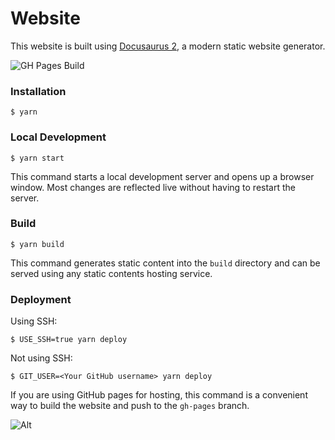 # Website

This website is built using [Docusaurus 2](https://docusaurus.io/), a modern static website generator.

![GH Pages Build](https://github.com/dipakparmar/docs-diary/workflows/GH%20Pages%20Build/badge.svg)

### Installation

```
$ yarn
```

### Local Development

```
$ yarn start
```

This command starts a local development server and opens up a browser window. Most changes are reflected live without having to restart the server.

### Build

```
$ yarn build
```

This command generates static content into the `build` directory and can be served using any static contents hosting service.

### Deployment

Using SSH:

```
$ USE_SSH=true yarn deploy
```

Not using SSH:

```
$ GIT_USER=<Your GitHub username> yarn deploy
```

If you are using GitHub pages for hosting, this command is a convenient way to build the website and push to the `gh-pages` branch.

![Alt](https://repobeats.axiom.co/api/embed/38bd3d5aec7e29ab833432f5b13e99cb04bddc4f.svg 'Repobeats analytics image')
